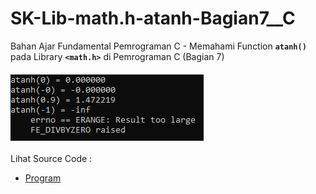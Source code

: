 # SK-Lib-math.h-atanh-Bagian7__C
Bahan Ajar Fundamental Pemrograman C - Memahami Function <code><b>atanh()</b></code> pada Library <code><b>&lt;math.h></b></code> di Pemrograman C (Bagian 7)<br><br>
<img src="https://github.com/RizkyKhapidsyah/SK-Lib-math.h-atanh-Bagian7__C/blob/master/SK-Lib-math.h-atanh-Bagian7__C/result/001.PNG"><br><br>
Lihat Source Code : <br>
- <a href="https://github.com/RizkyKhapidsyah/SK-Lib-math.h-atanh-Bagian7__C/blob/master/SK-Lib-math.h-atanh-Bagian7__C/Source.c">Program</a>
